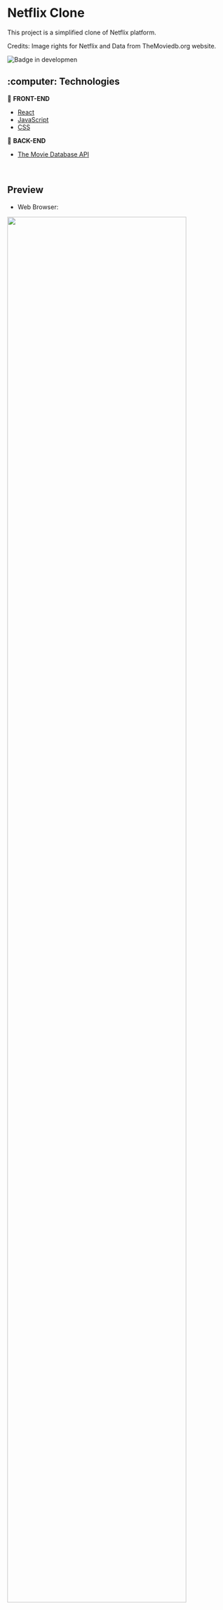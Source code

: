 <h1>Netflix Clone</h1>
<p>This project is a simplified clone of Netflix platform.</p>
<p>Credits: Image rights for Netflix and Data from TheMoviedb.org website.</>

<br />

![Badge in developmen](http://img.shields.io/static/v1?label=STATUS&message=development&color=GREEN&style=for-the-badge) 

<h2>:computer: Technologies</h2>

:pushpin: <b>FRONT-END</b>
- <a href="https://reactjs.org">React</a> 
- <a href="https://www.javascript.com/">JavaScript</a>
- <a href="#">CSS</a>

:wrench: <b>BACK-END</b>
- <a href="https://developers.themoviedb.org/3/getting-started/introduction">The Movie Database API</a> 

<br />

<h2>Preview</h2>

- Web Browser:
<img src="https://user-images.githubusercontent.com/20993374/231539519-b9042da5-a6a8-4c35-8f20-6cc7dd490489.png" width="90%"/>


<br />

- Mobile Browser:

<img src="https://user-images.githubusercontent.com/20993374/231545523-ac3c615d-aa41-4e18-85ec-e39bcaab4ce2.png" width="50%"/>
